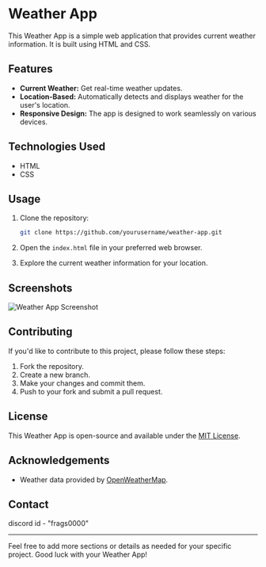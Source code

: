 # Weather App

This Weather App is a simple web application that provides current weather information. It is built using HTML and CSS.

## Features

- **Current Weather:** Get real-time weather updates.
- **Location-Based:** Automatically detects and displays weather for the user's location.
- **Responsive Design:** The app is designed to work seamlessly on various devices.

## Technologies Used

- HTML
- CSS

## Usage

1. Clone the repository:

    ```bash
    git clone https://github.com/yourusername/weather-app.git
    ```

2. Open the `index.html` file in your preferred web browser.

3. Explore the current weather information for your location.

## Screenshots

![Weather App Screenshot](screenshots/weather_app.png)

## Contributing

If you'd like to contribute to this project, please follow these steps:

1. Fork the repository.
2. Create a new branch.
3. Make your changes and commit them.
4. Push to your fork and submit a pull request.

## License

This Weather App is open-source and available under the [MIT License](LICENSE).

## Acknowledgements

- Weather data provided by [OpenWeatherMap](https://openweathermap.org/).

## Contact

discord id - "frags0000"

---

Feel free to add more sections or details as needed for your specific project. Good luck with your Weather App!
